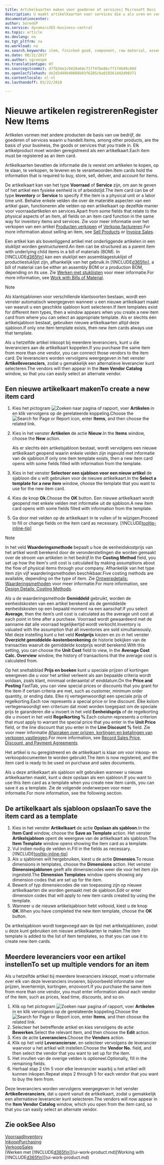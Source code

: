 ```yaml
---
title: Artikelkaarten maken voor goederen of services| Microsoft Docs
description: U maakt artikelkaarten voor services die u als uren en voor fysieke producten verkoopt, zoals componenten, gereedgemelde goederen, onderdelen of grondstoffen, die u uit uw voorraad verkoopt.
documentationcenter: 
author: SorenGP
ms.service: dynamics365-business-central
ms.topic: article
ms.devlang: na
ms.tgt_pltfrm: na
ms.workload: na
ms.search.keywords: item, finished good, component, raw material, assembly item
ms.date: 08/31/2017
ms.author: sgroespe
ms.translationtype: HT
ms.sourcegitcommit: d7fb34e1c9428a64c71ff47be8bcff174649c00d
ms.openlocfilehash: de2d2d49b40608b03f6285cba010261d42d98371
ms.contentlocale: nl-nl
ms.lasthandoff: 03/22/2018

---
```

# <a name="register-new-items"></a><span data-ttu-id="7d6a9-103">Nieuwe artikelen registreren</span><span class="sxs-lookup"><span data-stu-id="7d6a9-103">Register New Items</span></span>
<span data-ttu-id="7d6a9-104">Artikelen vormen met andere producten de basis van uw bedrijf, de goederen of services waarin u handelt.</span><span class="sxs-lookup"><span data-stu-id="7d6a9-104">Items, among other products, are the basis of your business, the goods or services that you trade in.</span></span> <span data-ttu-id="7d6a9-105">Elk artikelproduct moet worden geregistreerd als een artikelkaart.</span><span class="sxs-lookup"><span data-stu-id="7d6a9-105">Each item must be registered as an item card.</span></span>

<span data-ttu-id="7d6a9-106">Artikelkaarten bevatten de informatie die is vereist om artikelen te kopen, op te slaan, te verkopen, te leveren en te verantwoorden.</span><span class="sxs-lookup"><span data-stu-id="7d6a9-106">Item cards hold the information that is required to buy, store, sell, deliver, and account for items.</span></span>

<span data-ttu-id="7d6a9-107">De artikelkaart kan van het type **Voorraad** of **Service** zijn, om aan te geven of het artikel een fysieke eenheid is of arbeidstijd.</span><span class="sxs-lookup"><span data-stu-id="7d6a9-107">The item card can be of type **Inventory** or **Service** to specify if the item is a physical unit or a labor time unit.</span></span> <span data-ttu-id="7d6a9-108">Behalve enkele velden die over de materiële aspecten van een artikel gaan, functioneren alle velden op een artikelkaart op dezelfde manier voor voorraadartikelen en services.</span><span class="sxs-lookup"><span data-stu-id="7d6a9-108">Apart from some fields that relate to the physical aspects of an item, all fields on an item card function in the same way for inventory items and services.</span></span> <span data-ttu-id="7d6a9-109">Zie voor meer informatie over het verkopen van een artikel [Producten verkopen](sales-how-sell-products.md) of [Verkoop factureren](sales-how-invoice-sales.md).</span><span class="sxs-lookup"><span data-stu-id="7d6a9-109">For more information about selling an item, see [Sell Products](sales-how-sell-products.md) or [Invoice Sales](sales-how-invoice-sales.md).</span></span>

<span data-ttu-id="7d6a9-110">Een artikel kan als bovenliggend artikel met onderliggende artikelen in een stuklijst worden gestructureerd.</span><span class="sxs-lookup"><span data-stu-id="7d6a9-110">An item can be structured as a parent item with underlying child items in a bill of materials (BOM).</span></span> <span data-ttu-id="7d6a9-111">In [!INCLUDE[d365fin](includes/d365fin_md.md)] kan een stuklijst een assemblagestuklijst of productiestuklijst zijn, afhankelijk van het gebruik.</span><span class="sxs-lookup"><span data-stu-id="7d6a9-111">In [!INCLUDE[d365fin](includes/d365fin_md.md)], a bill of material can be either an assembly BOM or a production BOM, depending on its use.</span></span> <span data-ttu-id="7d6a9-112">Zie [Werken met stuklijsten](inventory-how-work-BOMs.md) voor meer informatie.</span><span class="sxs-lookup"><span data-stu-id="7d6a9-112">For more information, see [Work with Bills of Material](inventory-how-work-BOMs.md).</span></span>

> [!NOTE]  
>   <span data-ttu-id="7d6a9-113">Als klantsjablonen voor verschillende klantsoorten bestaan, wordt een venster automatisch weergegeven wanneer u een nieuwe artikelkaart maakt van waaruit u een geschikte sjabloon kunt selecteren.</span><span class="sxs-lookup"><span data-stu-id="7d6a9-113">If item templates exist for different item types, then a window appears when you create a new item card from where you can select an appropriate template.</span></span> <span data-ttu-id="7d6a9-114">Als er slechts één artikelsjabloon bestaat, gebruiken nieuwe artikelkaarten altijd deze sjabloon.</span><span class="sxs-lookup"><span data-stu-id="7d6a9-114">If only one item template exists, then new item cards always use that template.</span></span>

<span data-ttu-id="7d6a9-115">Als u hetzelfde artikel inkoopt bij meerdere leveranciers, kunt u die leveranciers aan de artikelkaart koppelen.</span><span class="sxs-lookup"><span data-stu-id="7d6a9-115">If you purchase the same item from more than one vendor, you can connect those vendors to the item card.</span></span> <span data-ttu-id="7d6a9-116">De leveranciers worden vervolgens weergegeven in het venster **Artikelleveranciers**, zodat u gemakkelijk een alternatieve leverancier kunt selecteren.</span><span class="sxs-lookup"><span data-stu-id="7d6a9-116">The vendors will then appear in the **Item Vendor Catalog** window, so that you can easily select an alternate vendor.</span></span>

## <a name="to-create-a-new-item-card"></a><span data-ttu-id="7d6a9-117">Een nieuwe artikelkaart maken</span><span class="sxs-lookup"><span data-stu-id="7d6a9-117">To create a new item card</span></span>
1. <span data-ttu-id="7d6a9-118">Kies het pictogram ![Zoeken naar pagina of rapport](media/ui-search/search_small.png "pictogram Zoeken naar pagina of rapport"), voer **Artikelen** in en klik vervolgens op de gerelateerde koppeling.</span><span class="sxs-lookup"><span data-stu-id="7d6a9-118">Choose the ![Search for Page or Report](media/ui-search/search_small.png "Search for Page or Report icon") icon, enter **Items**, and then choose the related link.</span></span>  
2. <span data-ttu-id="7d6a9-119">Kies in het venster **Artikelen** de actie **Nieuw**.</span><span class="sxs-lookup"><span data-stu-id="7d6a9-119">In the **Items** window, choose the **New** action.</span></span>

    <span data-ttu-id="7d6a9-120">Als er slechts één artikelsjabloon bestaat, wordt vervolgens een nieuwe artikelkaart geopend waarin enkele velden zijn ingevuld met informatie van de sjabloon.</span><span class="sxs-lookup"><span data-stu-id="7d6a9-120">If only one item template exists, then a new item card opens with some fields filled with information from the template.</span></span>
3. <span data-ttu-id="7d6a9-121">Kies in het venster **Selecteer een sjabloon voor een nieuw artikel** de sjabloon die u wilt gebruiken voor de nieuwe artikelkaart.</span><span class="sxs-lookup"><span data-stu-id="7d6a9-121">In the **Select a template for a new item** window, choose the template that you want to use for the new item card.</span></span>
4. <span data-ttu-id="7d6a9-122">Kies de knop **Ok**.</span><span class="sxs-lookup"><span data-stu-id="7d6a9-122">Choose the **OK** button.</span></span> <span data-ttu-id="7d6a9-123">Een nieuwe artikelkaart wordt geopend met enkele velden met informatie uit de sjabloon.</span><span class="sxs-lookup"><span data-stu-id="7d6a9-123">A new item card opens with some fields filled with information from the template.</span></span>
5. <span data-ttu-id="7d6a9-124">Ga door met velden op de artikelkaart in te vullen of te wijzigen.</span><span class="sxs-lookup"><span data-stu-id="7d6a9-124">Proceed to fill or change fields on the item card as necessary.</span></span> [!INCLUDE[tooltip-inline-tip](includes/tooltip-inline-tip_md.md)]

> [!NOTE]
> <span data-ttu-id="7d6a9-125">In het veld **Waarderingsmethode** bepaalt u hoe de eenheidskostprijs van het artikel wordt berekend door de veronderstellingen die worden gemaakt over de stroom van artikelen in het bedrijf.</span><span class="sxs-lookup"><span data-stu-id="7d6a9-125">In the **Costing Method** field, you set up how the item's unit cost is calculated by making assumptions about the flow of physical items through your company.</span></span> <span data-ttu-id="7d6a9-126">Afhankelijk van het type item zijn vijf waarderingsmethoden beschikbaar.</span><span class="sxs-lookup"><span data-stu-id="7d6a9-126">Five costing methods are available, depending on the type of item.</span></span> <span data-ttu-id="7d6a9-127">Zie [Ontwerpdetails: Waarderingsmethoden](design-details-costing-methods.md) voor meer informatie.</span><span class="sxs-lookup"><span data-stu-id="7d6a9-127">For more information, see [Design Details: Costing Methods](design-details-costing-methods.md).</span></span>
>
> <span data-ttu-id="7d6a9-128">Als u de waarderingsmethode **Gemiddeld** gebruikt, worden de eenheidskosten van een artikel berekend als de gemiddelde eenheidskosten op een bepaald moment na een aanschaf.</span><span class="sxs-lookup"><span data-stu-id="7d6a9-128">If you select **Average**, then the item’s unit cost is calculated as the average unit cost at each point in time after a purchase.</span></span> <span data-ttu-id="7d6a9-129">Voorraad wordt gewaardeerd met de aanname dat alle voorraad tegelijkertijd wordt verkocht.</span><span class="sxs-lookup"><span data-stu-id="7d6a9-129">Inventory is valuated with the assumption that all inventories are sold simultaneously.</span></span> <span data-ttu-id="7d6a9-130">Met deze instelling kunt u het veld **Kostprijs** kiezen en zo in het venster **Overzicht gemiddelde-kostenberekening** de historie bekijken van de transacties waaruit de gemiddelde kostprijs wordt berekend.</span><span class="sxs-lookup"><span data-stu-id="7d6a9-130">With this setting, you can choose the **Unit Cost** field to view, in the **Average Cost Calc. Overview** window, the history of transactions that the average cost is calculated from.</span></span>

<span data-ttu-id="7d6a9-131">Op het sneltabblad **Prijs en boeken** kunt u speciale prijzen of kortingen weergeven die u voor het artikel verleent als aan bepaalde criteria wordt voldaan, zoals klant, minimaal orderaantal of einddatum.</span><span class="sxs-lookup"><span data-stu-id="7d6a9-131">On the **Price and Posting** FastTab, you can view special prices or discounts that you grant for the item if certain criteria are met, such as customer, minimum order quantity, or ending date.</span></span> <span data-ttu-id="7d6a9-132">Elke rij vertegenwoordigt een speciale prijs of regelkorting.</span><span class="sxs-lookup"><span data-stu-id="7d6a9-132">Each row represents a special price or line discount.</span></span> <span data-ttu-id="7d6a9-133">Elke kolom vertegenwoordigt een criterium dat moet worden toegepast om de speciale prijs te garanderen die u invoert in het veld **Eenheidsprijs** of de regelkorting die u invoert in het veld **Regelkorting %**.</span><span class="sxs-lookup"><span data-stu-id="7d6a9-133">Each column represents a criterion that must apply to warrant the special price that you enter in the **Unit Price** field, or the line discount that you enter in the **Line Discount %** field.</span></span> <span data-ttu-id="7d6a9-134">Zie voor meer informatie [Afspraken over prijzen, kortingen en betalingen van verkopen vastleggen](sales-how-record-sales-price-discount-payment-agreements.md).</span><span class="sxs-lookup"><span data-stu-id="7d6a9-134">For more information, see [Record Sales Price, Discount, and Payment Agreements](sales-how-record-sales-price-discount-payment-agreements.md).</span></span>

<span data-ttu-id="7d6a9-135">Het artikel is nu geregistreerd en de artikelkaart is klaar om voor inkoop- en verkoopdocumenten te worden gebruikt.</span><span class="sxs-lookup"><span data-stu-id="7d6a9-135">The item is now registered, and the item card is ready to be used on purchase and sales documents.</span></span>

<span data-ttu-id="7d6a9-136">Als u deze artikelkaart als sjabloon wilt gebruiken wanneer u nieuwe artikelkaarten maakt, kunt u deze opslaan als een sjabloon.</span><span class="sxs-lookup"><span data-stu-id="7d6a9-136">If you want to use this item card as a template when you create new item cards, you can save it as a template.</span></span> <span data-ttu-id="7d6a9-137">Zie de volgende onderwerpen voor meer informatie.</span><span class="sxs-lookup"><span data-stu-id="7d6a9-137">For more information, see the following section.</span></span>

## <a name="to-save-the-item-card-as-a-template"></a><span data-ttu-id="7d6a9-138">De artikelkaart als sjabloon opslaan</span><span class="sxs-lookup"><span data-stu-id="7d6a9-138">To save the item card as a template</span></span>
1. <span data-ttu-id="7d6a9-139">Kies in het venster **Artikelkaart** de actie **Opslaan als sjabloon**.</span><span class="sxs-lookup"><span data-stu-id="7d6a9-139">In the **Item Card** window, choose the **Save as Template** action.</span></span> <span data-ttu-id="7d6a9-140">Het venster **Artikelsjabloon** opent de weergave van de artikelkaart als sjabloon.</span><span class="sxs-lookup"><span data-stu-id="7d6a9-140">The **Item Template** window opens showing the item card as a template.</span></span>
2. <span data-ttu-id="7d6a9-141">Vul indien nodig de velden in.</span><span class="sxs-lookup"><span data-stu-id="7d6a9-141">Fill in the fields as necessary.</span></span> [!INCLUDE[tooltip-inline-tip](includes/tooltip-inline-tip_md.md)]
3. <span data-ttu-id="7d6a9-142">Als u sjablonen wilt hergebruiken, kiest u de actie **Dimensies**.</span><span class="sxs-lookup"><span data-stu-id="7d6a9-142">To reuse dimensions in templates, choose the **Dimensions** action.</span></span> <span data-ttu-id="7d6a9-143">Het venster **Dimensiesjablonen** geeft alle dimensiecodes weer die voor het item zijn ingesteld.</span><span class="sxs-lookup"><span data-stu-id="7d6a9-143">The **Dimension Templates** window opens showing any dimension codes that are set up for the item.</span></span>
4. <span data-ttu-id="7d6a9-144">Bewerk of typ dimensiecodes die van toepassing zijn op nieuwe artikelkaarten die worden gemaakt met de sjabloon.</span><span class="sxs-lookup"><span data-stu-id="7d6a9-144">Edit or enter dimension codes that will apply to new item cards created by using the template.</span></span>
5. <span data-ttu-id="7d6a9-145">Wanneer u de nieuwe artikelsjabloon hebt voltooid, kiest u de knop **OK**.</span><span class="sxs-lookup"><span data-stu-id="7d6a9-145">When you have completed the new item template, choose the **OK** button.</span></span>

<span data-ttu-id="7d6a9-146">De artikelsjabloon wordt toegevoegd aan de lijst met artikelsjablonen, zodat u deze kunt gebruiken om nieuwe artikelkaarten te maken.</span><span class="sxs-lookup"><span data-stu-id="7d6a9-146">The item template is added to the list of item templates, so that you can use it to create new item cards.</span></span>

## <a name="to-set-up-multiple-vendors-for-an-item"></a><span data-ttu-id="7d6a9-147">Meerdere leveranciers voor een artikel instellen</span><span class="sxs-lookup"><span data-stu-id="7d6a9-147">To set up multiple vendors for an item</span></span>  
<span data-ttu-id="7d6a9-148">Als u hetzelfde artikel bij meerdere leveranciers inkoopt, moet u informatie over elk van deze leveranciers invoeren, bijvoorbeeld informatie over prijzen, levertermijn, kortingen, enzovoort.</span><span class="sxs-lookup"><span data-stu-id="7d6a9-148">If you purchase the same item from more than one vendor, you must enter information about each vendor of the item, such as prices, lead time, discounts, and so on.</span></span>  

1.  <span data-ttu-id="7d6a9-149">Klik op het pictogram ![Zoeken naar pagina of rapport](media/ui-search/search_small.png "pictogram Zoeken naar pagina of rapport"), voer **Artikelen** in en klik vervolgens op de gerelateerde koppeling.</span><span class="sxs-lookup"><span data-stu-id="7d6a9-149">Choose the ![Search for Page or Report](media/ui-search/search_small.png "Search for Page or Report icon") icon, enter **Items**, and then choose the related link.</span></span>  
2.  <span data-ttu-id="7d6a9-150">Selecteer het betreffende artikel en kies vervolgens de actie **Bewerken**.</span><span class="sxs-lookup"><span data-stu-id="7d6a9-150">Select the relevant item, and then choose the **Edit** action.</span></span>  
3.  <span data-ttu-id="7d6a9-151">Kies de actie **Leveranciers**.</span><span class="sxs-lookup"><span data-stu-id="7d6a9-151">Choose the **Vendors** action.</span></span>  
4.  <span data-ttu-id="7d6a9-152">Klik op het veld **Leveranciersnr.** en selecteer vervolgens de leverancier waarvoor u het artikel wilt instellen.</span><span class="sxs-lookup"><span data-stu-id="7d6a9-152">Choose the **Vendor No.** field, and then select the vendor that you want to set up for the item.</span></span>  
5.  <span data-ttu-id="7d6a9-153">Het invullen van de overige velden is optioneel.</span><span class="sxs-lookup"><span data-stu-id="7d6a9-153">Optionally, fill in the remaining fields.</span></span>  
6.  <span data-ttu-id="7d6a9-154">Herhaal stap 2 t/m 5 voor elke leverancier waarbij u het artikel wilt kunnen inkopen.</span><span class="sxs-lookup"><span data-stu-id="7d6a9-154">Repeat steps 2 through 5 for each vendor that you want to buy the item from.</span></span>

<span data-ttu-id="7d6a9-155">Deze leveranciers worden vervolgens weergegeven in het venster **Artikelleveranciers**, dat u opent vanuit de artikelkaart, zodat u gemakkelijk een alternatieve leverancier kunt selecteren.</span><span class="sxs-lookup"><span data-stu-id="7d6a9-155">The vendors will now appear in the **Item Vendor Catalog** window, which you open from the item card, so that you can easily select an alternate vendor.</span></span>

## <a name="see-also"></a><span data-ttu-id="7d6a9-156">Zie ook</span><span class="sxs-lookup"><span data-stu-id="7d6a9-156">See Also</span></span>
  [<span data-ttu-id="7d6a9-157">Voorraad</span><span class="sxs-lookup"><span data-stu-id="7d6a9-157">Inventory</span></span>](inventory-manage-inventory.md)  
  [<span data-ttu-id="7d6a9-158">Inkoop</span><span class="sxs-lookup"><span data-stu-id="7d6a9-158">Purchasing</span></span>](purchasing-manage-purchasing.md)  
  [<span data-ttu-id="7d6a9-159">Verkoop</span><span class="sxs-lookup"><span data-stu-id="7d6a9-159">Sales</span></span>](sales-manage-sales.md)  
  <span data-ttu-id="7d6a9-160">[Werken met [!INCLUDE[d365fin](includes/d365fin_md.md)]](ui-work-product.md)</span><span class="sxs-lookup"><span data-stu-id="7d6a9-160">[Working with [!INCLUDE[d365fin](includes/d365fin_md.md)]](ui-work-product.md)</span></span>

